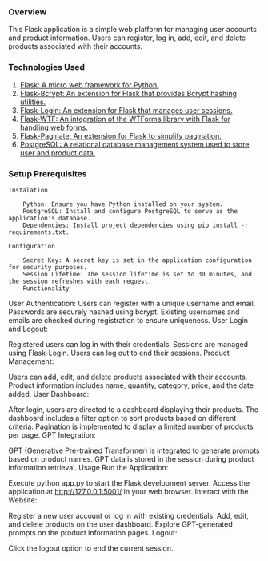 



### Overview

This Flask application is a simple web platform for managing user accounts and product information. Users can register, log in, add, edit, and delete products associated with their accounts.

### Technologies Used

1. [Flask: A micro web framework for Python.](https://flask.palletsprojects.com/en/2.3.x/)
2. [Flask-Bcrypt: An extension for Flask that provides Bcrypt hashing utilities.](https://flask-bcrypt.readthedocs.io/en/1.0.1/)
3. [Flask-Login: An extension for Flask that manages user sessions.](https://flask-login.readthedocs.io/en/latest/)
4. [Flask-WTF: An integration of the WTForms library with Flask for handling web forms.](https://flask-wtf.readthedocs.io/en/1.2.x/)
5. [Flask-Paginate: An extension for Flask to simplify pagination.](https://flask-sqlalchemy.palletsprojects.com/en/3.0.x/pagination/)
6. [PostgreSQL: A relational database management system used to store user and product data.](https://www.postgresql.org/)


###  Setup Prerequisites
```
Instalation

    Python: Ensure you have Python installed on your system.
    PostgreSQL: Install and configure PostgreSQL to serve as the application's database.
    Dependencies: Install project dependencies using pip install -r requirements.txt.

Configuration

    Secret Key: A secret key is set in the application configuration for security purposes.
    Session Lifetime: The session lifetime is set to 30 minutes, and the session refreshes with each request.
    Functionality

```

User Authentication:
Users can register with a unique username and email.
Passwords are securely hashed using bcrypt.
Existing usernames and emails are checked during registration to ensure uniqueness.
User Login and Logout:

Registered users can log in with their credentials.
Sessions are managed using Flask-Login.
Users can log out to end their sessions.
Product Management:

Users can add, edit, and delete products associated with their accounts.
Product information includes name, quantity, category, price, and the date added.
User Dashboard:

After login, users are directed to a dashboard displaying their products.
The dashboard includes a filter option to sort products based on different criteria.
Pagination is implemented to display a limited number of products per page.
GPT Integration:

GPT (Generative Pre-trained Transformer) is integrated to generate prompts based on product names.
GPT data is stored in the session during product information retrieval.
Usage
Run the Application:

Execute python app.py to start the Flask development server.
Access the application at http://127.0.0.1:5001/ in your web browser.
Interact with the Website:

Register a new user account or log in with existing credentials.
Add, edit, and delete products on the user dashboard.
Explore GPT-generated prompts on the product information pages.
Logout:

Click the logout option to end the current session.
